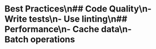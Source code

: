 # Best Practices\n## Code Quality\n- Write tests\n- Use linting\n## Performance\n- Cache data\n- Batch operations
